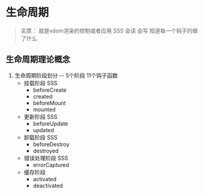 # 生命周期
> 实质： 就是vdom渲染的控制或者应用
> SSS 
>  会读   会写    知道每一个钩子的做了什么

## 生命周期理论概念
1. 生命周期阶段划分 -- 5个阶段 11个钩子函数
    * 挂载阶段 SSS
        * beforeCreate 
        * created 
        * beforeMount 
        * mounted 
    * 更新阶段 SSS
        * beforeUpdate 
        * updated 
    * 卸载阶段 SSS 
        * beforeDestroy
        * destroyed
    * 错误处理阶段 SSS
        * errorCaptured
    * 缓存阶段
        * activated
        * deactivated